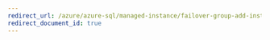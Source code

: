 ```yaml
---
redirect_url: /azure/azure-sql/managed-instance/failover-group-add-instance-tutorial
redirect_document_id: true
---
```

